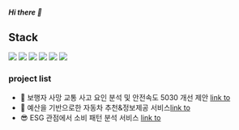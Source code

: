 
##### Hi there 👋

## Stack
<span>
<img src="https://img.shields.io/badge/python-3670A0?style=for-the-badge&logo=python&logoColor=ffdd54">
<img src="https://img.shields.io/badge/MariaDB-003545?style=for-the-badge&logo=mariadb&logoColor=white">
<img src="https://img.shields.io/badge/mysql-4479A1?style=for-the-badge&logo=mysql&logoColor=white">
<img src="https://img.shields.io/badge/GoogleCloud-%234285F4.svg?style=for-the-badge&logo=google-cloud&logoColor=white">
<img src="https://img.shields.io/badge/github-181717?style=for-the-badge&logo=github&logoColor=white">
<img src="https://img.shields.io/badge/Supabase-181818?style=for-the-badge&logo=supabase&logoColor=white">
</span>


### project list
- 🕺 보행자 사망 교통 사고 요인 분석 및 안전속도 5030 개선 제안 [link to](https://github.com/LeeJiu-Easy/road_traffic_safety_project.git)
- 🚗 예산을 기반으로한 자동차 추천&정보제공 서비스[link to](https://github.com/uuoog/car_info_service.git)
- 😎 ESG 관점에서 소비 패턴 분석 서비스 [link to](https://github.com/uuoog/kb_esg_spend.git)


<!--
**uuoog/uuoog** is a ✨ _special_ ✨ repository because its `README.md` (this file) appears on your GitHub profile.

Here are some ideas to get you started:

- 🔭 I’m currently working on ...
- 🌱 I’m currently learning ...
- 👯 I’m looking to collaborate on ...
- 🤔 I’m looking for help with ...
- 💬 Ask me about ...
- 📫 How to reach me: ...
- 😄 Pronouns: ...
- ⚡ Fun fact: ...
[![*'s github stats](https://github-readme-stats.vercel.app/api?username=uuoog)](https://github.com/uuoog)

[![Top Langs](https://github-readme-stats.vercel.app/api/top-langs/?username=uuoog)](https://github.com/uuoog/github-readme-stats)
-->
